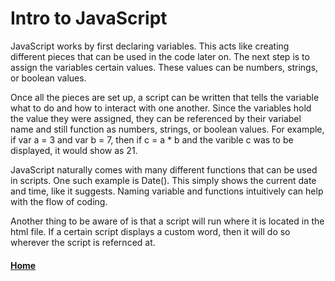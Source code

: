 # Intro to JavaScript
JavaScript works by first declaring variables. This acts like creating different pieces that can be used in the code later on. The next step is to assign the variables certain values. These values can be numbers, strings, or boolean values.

Once all the pieces are set up, a script can be written that tells the variable what to do and how to interact with one another. Since the variables hold the value they were assigned, they can be referenced by their variabel name and still function as numbers, strings, or boolean values. For example, if var a = 3 and var b = 7, then if c = a * b and the varible c was to be displayed, it would show as 21.

JavaScript naturally comes with many different functions that can be used in scripts. One such example is Date(). This simply shows the current date and time, like it suggests. Naming variable and functions intuitively can help with the flow of coding.

Another thing to be aware of is that a script will run where it is located in the html file. If a certain script displays a custom word, then it will do so wherever the script is refernced at.


#### [Home](README.md)
